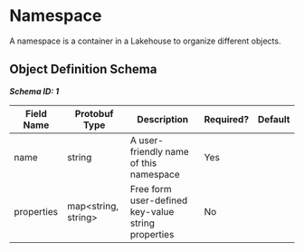 # Namespace

A namespace is a container in a Lakehouse to organize different objects.

## Object Definition Schema

***Schema ID: 1***

| Field Name                    | Protobuf Type       | Description                                        | Required? | Default       |
|-------------------------------|---------------------|----------------------------------------------------|-----------|---------------|
| name                          | string              | A user-friendly name of this namespace             | Yes       |               |
| properties                    | map<string, string> | Free form user-defined key-value string properties | No        |               |




